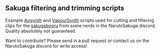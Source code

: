 ## Sakuga filtering and trimming scripts

Example [Avisynth][] and [VapourSynth][] scripts used for cutting and filtering clips for the [sakugabooru][] from some nerds in the NarutoSakuga discord. Quality absolutely not guaranteed.

Want to contribute? Please send in a pull request or contact us on the NarutoSakuga discord for write access!

[Avisynth]: https://avs-plus.net/
[VapourSynth]: http://www.vapoursynth.com/
[sakugabooru]: https://www.sakugabooru.com/
